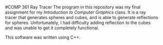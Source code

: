 #COMP 361 Ray Tracer
The program in this repository was my final assignment for my <em>Introduction to Computer Graphics</em> class. It is a ray tracer that generates spheres and cubes, and is able to generate reflections for spheres. Unfortunately, I had difficulty adding reflection to the cubes and was unable to get it completely functional.

This software was written using C++.